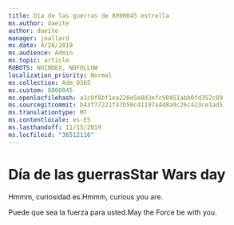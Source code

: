 ```yaml
---
title: Día de las guerras de 8000045 estrella
ms.author: daeite
author: daeite
manager: joallard
ms.date: 4/26/2019
ms.audience: Admin
ms.topic: article
ROBOTS: NOINDEX, NOFOLLOW
localization_priority: Normal
ms.collection: Adm_O365
ms.custom: 8000045
ms.openlocfilehash: a1c0f8bf1ea220e5e8d3efc98451abb0fd352c89
ms.sourcegitcommit: b43f77221f47b50c41197a448a9c26c423ce1ad5
ms.translationtype: MT
ms.contentlocale: es-ES
ms.lasthandoff: 11/15/2019
ms.locfileid: "36512116"
---
```

# <a name="star-wars-day"></a><span data-ttu-id="273a7-102">Día de las guerras</span><span class="sxs-lookup"><span data-stu-id="273a7-102">Star Wars day</span></span>

<span data-ttu-id="273a7-103">Hmmm, curiosidad es.</span><span class="sxs-lookup"><span data-stu-id="273a7-103">Hmmm, curious you are.</span></span>

<span data-ttu-id="273a7-104">Puede que sea la fuerza para usted.</span><span class="sxs-lookup"><span data-stu-id="273a7-104">May the Force be with you.</span></span>